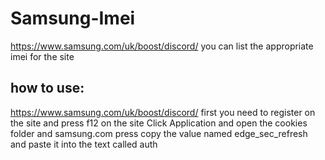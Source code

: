 # Samsung-Imei
https://www.samsung.com/uk/boost/discord/ you can list the appropriate imei for the site


how to use:
-
https://www.samsung.com/uk/boost/discord/ first you need to register on the site and
press f12 on the site
Click Application and open the cookies folder and samsung.com press
copy the value named edge_sec_refresh
and paste it into the text called auth
